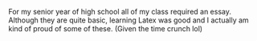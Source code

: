 For my senior year of high school all of my class required an essay. Although they are quite basic, learning Latex was
good and I actually am kind of proud of some of these. (Given the time crunch lol)
